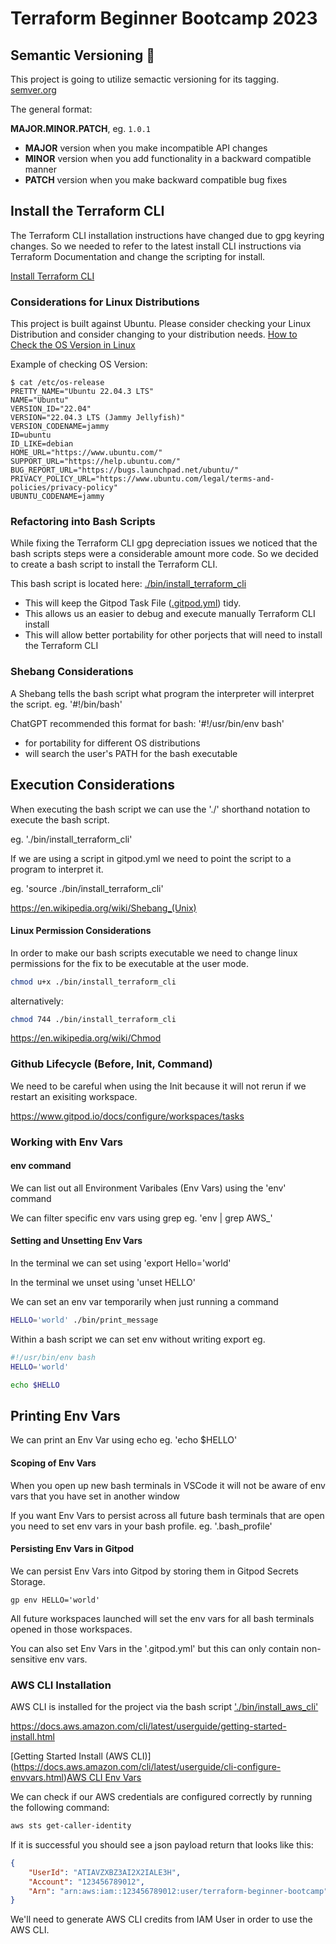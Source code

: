 # Terraform Beginner Bootcamp 2023

## Semantic Versioning :mage:

This project is going to utilize semactic versioning for its tagging. 
[semver.org](https://semver.org/)


The general format: 

 **MAJOR.MINOR.PATCH**, eg. `1.0.1`

- **MAJOR** version when you make incompatible API changes
- **MINOR** version when you add functionality in a backward compatible manner
- **PATCH** version when you make backward compatible bug fixes

## Install the Terraform CLI

The Terraform CLI installation instructions have changed due to gpg keyring changes. So we needed to refer to the latest install CLI instructions via Terraform Documentation and change the scripting for install. 

[Install Terraform CLI](https://developer.hashicorp.com/terraform/tutorials/aws-get-started/install-cli)

### Considerations for Linux Distributions 

This project is built against Ubuntu. 
Please consider checking your Linux Distribution and consider changing to your distribution needs. 
[How to Check the OS Version in Linux](https://www.cyberciti.biz/faq/how-to-check-os-version-in-linux-command-line/)

Example of checking OS Version:
```
$ cat /etc/os-release
PRETTY_NAME="Ubuntu 22.04.3 LTS"
NAME="Ubuntu"
VERSION_ID="22.04"
VERSION="22.04.3 LTS (Jammy Jellyfish)"
VERSION_CODENAME=jammy
ID=ubuntu
ID_LIKE=debian
HOME_URL="https://www.ubuntu.com/"
SUPPORT_URL="https://help.ubuntu.com/"
BUG_REPORT_URL="https://bugs.launchpad.net/ubuntu/"
PRIVACY_POLICY_URL="https://www.ubuntu.com/legal/terms-and-policies/privacy-policy"
UBUNTU_CODENAME=jammy
```


### Refactoring into Bash Scripts

While fixing the Terraform CLI gpg depreciation issues we noticed that the bash scripts steps were a considerable amount more code. So we decided to create a bash script to install the Terraform CLI.

This bash script is located here: [./bin/install_terraform_cli](./bin/install_terraform_cli)


- This will keep the Gitpod Task File ([.gitpod.yml](.gitpod.yml)) tidy. 
- This allows us an easier to debug and execute manually Terraform CLI install
- This will allow better portability for other porjects that will need to install the Terraform CLI 


### Shebang Considerations

A Shebang tells the bash script what program the interpreter will interpret the script. eg. '#!/bin/bash'

ChatGPT recommended this format for bash: '#!/usr/bin/env bash'

- for portability for different OS distributions 
- will search the user's PATH for the bash executable

## Execution Considerations 

When executing the bash script we can use the './' shorthand notation to execute the bash script.

eg. './bin/install_terraform_cli'

If we are using a script in gitpod.yml we need to point the script to a program to interpret it. 

eg. 'source ./bin/install_terraform_cli'

https://en.wikipedia.org/wiki/Shebang_(Unix)

#### Linux Permission Considerations

In order to make our bash scripts executable we need to change linux permissions for the fix to be executable at the user mode. 

```sh
chmod u+x ./bin/install_terraform_cli 
```
alternatively:

```sh
chmod 744 ./bin/install_terraform_cli 
```

https://en.wikipedia.org/wiki/Chmod


### Github Lifecycle (Before, Init, Command)

We need to be careful when using the Init because it will not rerun if we restart an exisiting workspace. 

https://www.gitpod.io/docs/configure/workspaces/tasks



### Working with Env Vars

#### env command

We can list out all Environment Varibales (Env Vars) using the 'env' command

We can filter specific env vars using grep eg. 'env | grep AWS_'

#### Setting and Unsetting Env Vars

In the terminal we can set using 'export Hello='world'

In the terminal we unset using 'unset HELLO'

We can set an env var temporarily when just running a command 

```sh
HELLO='world' ./bin/print_message
```

Within a bash script we can set env without writing export eg. 

```sh
#!/usr/bin/env bash
HELLO='world'

echo $HELLO
```

## Printing Env Vars

We can print an Env Var using echo eg. 'echo $HELLO'

#### Scoping of Env Vars

When you open up new bash terminals in VSCode it will not be aware of env vars that you have set in another window

If you want Env Vars to persist across all future bash terminals that are open you need to set env vars in your bash profile. eg. '.bash_profile'

#### Persisting Env Vars in Gitpod

We can persist Env Vars into Gitpod by storing them in Gitpod Secrets Storage. 

```
gp env HELLO='world'
```

All future workspaces launched will set the env vars for all bash terminals opened in those workspaces. 

You can also set Env Vars in the '.gitpod.yml' but this can only contain non-sensitive env vars.

### AWS CLI Installation

AWS CLI is installed for the project via the bash script ['./bin/install_aws_cli'](./bin/install_aws_cli)


https://docs.aws.amazon.com/cli/latest/userguide/getting-started-install.html

[Getting Started Install (AWS CLI)]
(https://docs.aws.amazon.com/cli/latest/userguide/cli-configure-envvars.html)[AWS CLI Env Vars](https://docs.aws.amazon.com/cli/latest/userguide/cli-configure-envvars.html)

We can check if our AWS credentials are configured correctly by running the following command:
```sh
aws sts get-caller-identity
```

If it is successful you should see a json payload return that looks like this: 

```json
{
    "UserId": "ATIAVZXBZ3AI2X2IALE3H",
    "Account": "123456789012",
    "Arn": "arn:aws:iam::123456789012:user/terraform-beginner-bootcamp"
}

```

We'll need to generate AWS CLI credits from IAM User in order to use the AWS CLI. 









